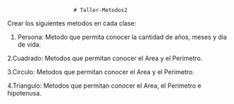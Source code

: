                          # Taller-Metodos2

Crear los siguientes metodos en cada clase:

1. Persona: Metodo que permita conocer la cantidad de años, meses y dia de vida.
   
2.Cuadrado: Metodos que permitan conocer el Area y el Perimetro.

3.Circulo: Metodos que permitan conocer el Area y el Perimetro.

4.Triangulo: Metodos que permitan conocer el Area, el Perimetro e hipotenusa.
                         
